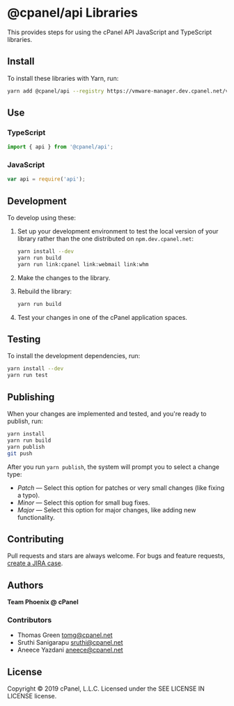# @cpanel/api Libraries

This provides steps for using the cPanel API JavaScript and TypeScript libraries.

## Install

To install these libraries with Yarn, run:

```sh
yarn add @cpanel/api --registry https://vmware-manager.dev.cpanel.net/verdaccio/
```

## Use

### TypeScript

```ts
import { api } from '@cpanel/api';
```

### JavaScript

```js
var api = require('api');
```

## Development

To develop using these:

1. Set up your development environment to test the local version of your library rather than the one distributed on `npm.dev.cpanel.net`:

    ```sh
    yarn install --dev
    yarn run build
    yarn run link:cpanel link:webmail link:whm
    ```

2. Make the changes to the library.
3. Rebuild the library:

    ```sh
    yarn run build
    ```

4. Test your changes in one of the cPanel application spaces.

## Testing

To install the development dependencies, run:

```sh
yarn install --dev
yarn run test
```

## Publishing

When your changes are implemented and tested, and you're ready to publish, run:

```sh
yarn install
yarn run build
yarn publish
git push
```

After you run `yarn publish`, the system will prompt you to select a change type:

* *Patch* — Select this option for patches or very small changes (like fixing a typo).
* *Minor* — Select this option for small bug fixes.
* *Major* — Select this option for major changes, like adding new functionality.

## Contributing

Pull requests and stars are always welcome. For bugs and feature requests, [create a JIRA case](https://jira.cpanel.net).

## Authors

**Team Phoenix @ cPanel**

### Contributors
* Thomas Green <tomg@cpanel.net>
* Sruthi Sanigarapu <sruthi@cpanel.net>
* Aneece Yazdani <aneece@cpanel.net>

## License
Copyright © 2019 cPanel, L.L.C.
Licensed under the SEE LICENSE IN LICENSE license.
